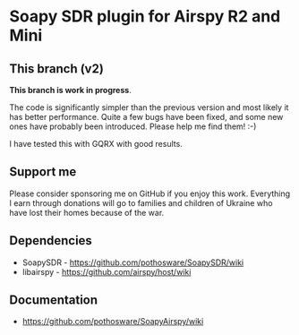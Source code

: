 # Soapy SDR plugin for Airspy R2 and Mini

## This branch (v2)

**This branch is work in progress**.

The code is significantly simpler than the previous version and most
likely it has better performance. Quite a few bugs have been fixed,
and some new ones have probably been introduced. Please help me find
them! :-)

I have tested this with GQRX with good results.

## Support me

Please consider sponsoring me on GitHub if you enjoy this
work. Everything I earn through donations will go to families and
children of Ukraine who have lost their homes because of the war.


## Dependencies

* SoapySDR - https://github.com/pothosware/SoapySDR/wiki
* libairspy - https://github.com/airspy/host/wiki

## Documentation

* https://github.com/pothosware/SoapyAirspy/wiki
